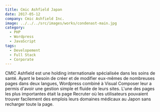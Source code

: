 ```yaml
---
title: Cmic Ashfield Japan
date: 2017-05-12
company: Cmic Ashfield Inc.
image: ../../../src/images/works/condenast-main.jpg
category:
  - PHP
  - Wordpress
  - JavaScript
tags:
  - Developement
  - Full Stack
  - Corporate
---
```


CMIC Ashfield est une holding internationale spécialisée dans les soins de santé.
Ayant le besoin de créer et de modifier eux-mêmes de nombreuses pages dans deux langues, Wordpress combiné à Visual Composer leur a permis d'avoir une gestion simple et fluide de leurs sites. L'une des pages les plus importantes était la page Recruter où les utilisateurs pouvaient trouver facilement des emplois leurs domaines médicaux au Japon sans recharger toute la page.
